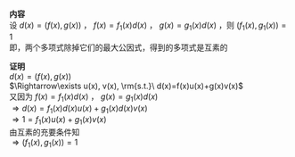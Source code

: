**内容**  
设 $d(x)=(f(x),g(x))$ ， $f(x)=f_1(x)d(x)$ ， $g(x)=g_1(x)d(x)$ ，则 $(f_1(x),g_1(x))=1$  
即，两个多项式除掉它们的最大公因式，得到的多项式是互素的  
  
**证明**  
 $d(x)=(f(x),g(x))$  
 $\Rightarrow\exists u(x), v(x), \rm{s.t.}\ d(x)=f(x)u(x)+g(x)v(x)$  
又因为 $f(x)=f_1(x)d(x)$ ， $g(x)=g_1(x)d(x)$  
 $\Rightarrow d(x)=f_1(x)d(x)u(x)  
+g_1(x)d(x)v(x)$  
 $\Rightarrow 1=f_1(x)u(x)+g_1(x)v(x)$  
由互素的充要条件知  
 $\Rightarrow(f_1(x),g_1(x))=1$  
